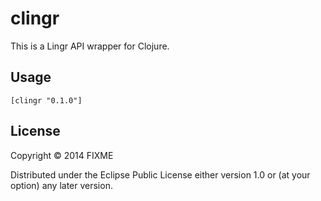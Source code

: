 # clingr

This is a Lingr API wrapper for Clojure.

## Usage

	[clingr "0.1.0"]

## License

Copyright © 2014 FIXME

Distributed under the Eclipse Public License either version 1.0 or (at
your option) any later version.
